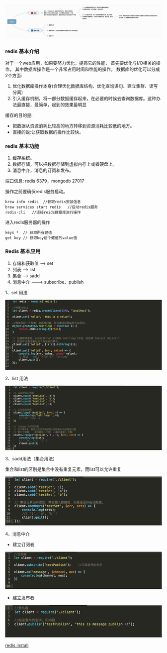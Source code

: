
![redis](./pictures/redis.png)

### redis 基本介绍

   对于一个web应用，如果要努力优化，提高它的性能， 首先要优化与I/O相关的操作。
其中数据库操作是一个非常占用时间和性能的操作， 数据库的优化可以分成2个方面:

1. 优化数据库操作本身(合理优化数据库结构、优化查询语句、建立集群、读写分离)
2. 引入缓存机制，将一部分数据缓存起来，在必要的时候去查询数据库。这种办法最直接，最简单，起到的效果最明显

缓存的目的是:
* 把数据从资源消耗比较高的地方转移到资源消耗比较低的地方。
* 直接的说:让获取数据的操作比较快。

### redis 基本功能

1. 缓存系统。
2. 数据存储，可以把数据存储到虚拟内存上或者硬盘上。
3. 消息中介，消息的订阅和发布。

端口信息:
redis 6379，mongodb 27017

操作之前要确保redis服务启动。
```
brew info redis  //获取redis安装信息
brew services start redis   //启动redis服务
redis-cli	//连接reids数据库进行操作
```

进入redis服务器的操作
```
keys *	// 获取所有健值
get key // 获取key这个健值的value值
```

### Redis 基本应用

1. 存储和获取值	--> set
2. 列表			--> list
3. 集合			--> sadd
4. 消息中介      ---> subscribe、publish

1、set 用法

![set](./pictures/set.png)

2、list 用法

![list](./pictures/list.png)

3、sadd用法（集合用法）

集合和list的区别是集合中没有重复元素，而list可以允许重复

![sets](./pictures/sets.png)

4、消息中介

 * 建立订阅者

 ![sub](./pictures/sub.png)

 * 建立发布者

 ![publish](./pictures/publish.png)


[redis install](https://medium.com/@petehouston/install-and-config-redis-on-mac-os-x-via-homebrew-eb8df9a4f298)
